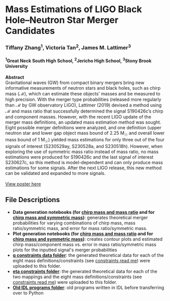# Mass Estimations of LIGO Black Hole–Neutron Star Merger Candidates
### Tiffany Zhang<sup>1</sup>, Victoria Tan<sup>2</sup>, James M. Lattimer<sup>3</sup>
#### <sup>1</sup>Great Neck South High School, <sup>2</sup>Jericho High School, <sup>3</sup>Stony Brook University

**Abstract** <br>
Gravitational waves (GW) from compact binary mergers bring new informative measurements of neutron stars and black holes, such as chirp mass (ℳ), which can estimate these objects' masses and be measured to high precision. With the merger type probabilities (released more regularly than ℳ by GW observatory LIGO), Lattimer (2019) devised a method using ℳ and mass ratio that successfully determined the signal S190426c’s chirp and component masses. However, with the recent LIGO update of the merger mass definitions, an updated mass estimation method was sought. Eight possible merger definitions were analyzed, and one definition (upper neutron star and lower gap object mass bound of 2.25 M<sub>☉</sub> and overall lower mass bound of 1 M<sub>☉</sub>) yielded mass estimations for only three out of the four signals of interest (S230529ay, S230528a, and S230518h). However, when exploring the use of symmetric mass ratio instead of mass ratio, no mass estimations were produced for S190426c and the last signal of interest S230627c, so this method is model-dependent and can only produce mass estimations for some signals. After the next LIGO release, this new method can be validated and expanded to more signals.
<br><br>
[View poster here](https://docs.google.com/presentation/d/1gz1yccseOo-9F_YTE6uVR0CvieHblrGQUawo324e8kg/edit?usp=sharing)

## File Descriptions
- **Data generation notebooks (for [chirp mass and mass ratio](/Data%20Generation%20-%20chirp%20mass%20and%20q.ipynb) and for [chirp mass and symmetric mass](/Data%20Generation%20-%20chirp%20mass%20and%20eta.ipynb))**: generates theoretical merger probabilities for varying combinations of chirp mass, mass ratio/symmetric mass, and error for mass ratio/symmetric mass. <br>
- **Plot generation notebooks (for [chirp mass and mass ratio](/Plot%20Generation%20-%20chirp%20mass%20and%20q.ipynb) and for [chirp mass and symmetric mass](/Plot%20Generation%20-%20chirp%20mass%20and%20eta.ipynb))**: creates contour plots and estimated chirp mass/component mass vs. error in mass ratio/symmetric mass plots for the inputted signal's merger probabilities<br>
- **[q constraints data folder](/q%20constraints%20data/)**: the generated theoretical data for each of the eight mass definitions/constraints (see [constraints read me](/q%20constraints%20data/README.md)) were uploaded to this folder. <br>
- **[eta constraints folder](/eta%20constraints%20data/)**: the generated theoretical data for each of the two mappings and the eight mass definitions/constraints (see [constraints read me](/eta%20constraints%20data/README.md)) were uploaded to this folder. <br>
- **[Old IDL programs folder](/old%20IDL%20programs/)**: old programs written in IDL before transferring over to Python 
